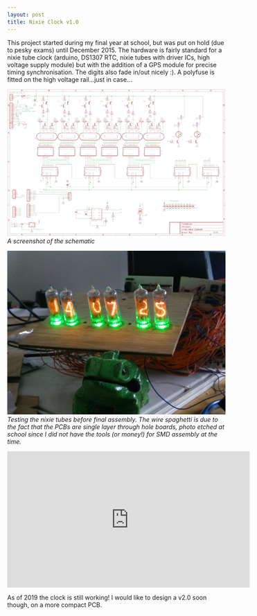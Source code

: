 ```yaml
---
layout: post
title: Nixie Clock v1.0
---
```

This project started during my final year at school, but was put on hold (due to pesky exams) until December 2015. The hardware is fairly standard for a nixie tube clock (arduino, DS1307 RTC, nixie tubes with driver ICs, high voltage supply module) but with the addition of a GPS module for precise timing synchronisation. The digits also fade in/out nicely :). A polyfuse is fitted on the high voltage rail...just in case...

![schematic](/img/nixie_schematic.png)
*A screenshot of the schematic*

![Wire spaghetti...](/img/nixie_test.jpg)
*Testing the nixie tubes before final assembly. The wire spaghetti is due to the fact that the PCBs are single layer through hole boards, photo etched at school since I did not have the tools (or money!) for SMD assembly at the time.*

<iframe style="display: block; margin: auto;" width="560" height="315" src="https://www.youtube-nocookie.com/embed/HfLp67NzXpQ" frameborder="0" allow="accelerometer; autoplay; encrypted-media; gyroscope; picture-in-picture" allowfullscreen></iframe>

As of 2019 the clock is still working! I would like to design a v2.0 soon though, on a more compact PCB.